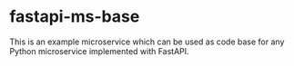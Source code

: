 # fastapi-ms-base
This is an example microservice which can be used as code base for any Python microservice implemented with FastAPI.
